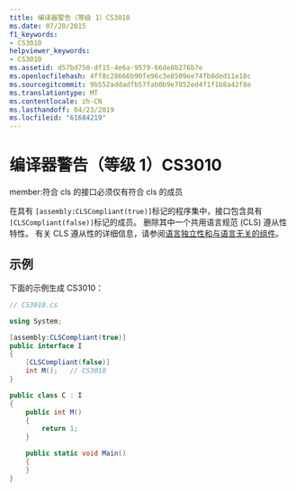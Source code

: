 ```yaml
---
title: 编译器警告（等级 1）CS3010
ms.date: 07/20/2015
f1_keywords:
- CS3010
helpviewer_keywords:
- CS3010
ms.assetid: d57bd750-df15-4e6a-9579-66de8b276b7e
ms.openlocfilehash: 4ff8c28666b90fe96c3e8509ee74fb8ded11e18c
ms.sourcegitcommit: 9b552addadfb57fab0b9e7852ed4f1f1b8a42f8e
ms.translationtype: MT
ms.contentlocale: zh-CN
ms.lasthandoff: 04/23/2019
ms.locfileid: "61684219"
---
```

# <a name="compiler-warning-level-1-cs3010"></a>编译器警告（等级 1）CS3010

member:符合 cls 的接口必须仅有符合 cls 的成员

在具有 `[assembly:CLSCompliant(true)]`标记的程序集中，接口包含具有 `[CLSCompliant(false)]`标记的成员。 删除其中一个共用语言规范 (CLS) 遵从性特性。 有关 CLS 遵从性的详细信息，请参阅[语言独立性和与语言无关的组件](../../standard/language-independence.md)。

## <a name="example"></a>示例

下面的示例生成 CS3010：

```csharp
// CS3010.cs

using System;

[assembly:CLSCompliant(true)]
public interface I
{
    [CLSCompliant(false)]
    int M();   // CS3010
}

public class C : I
{
    public int M()
    {
        return 1;
    }

    public static void Main()
    {
    }
}
```

